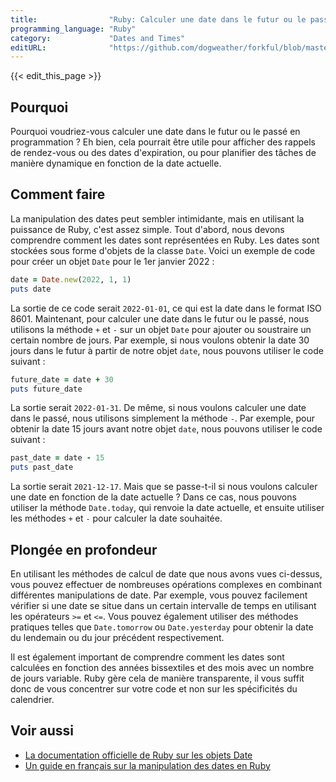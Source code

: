 ```yaml
---
title:                "Ruby: Calculer une date dans le futur ou le passé"
programming_language: "Ruby"
category:             "Dates and Times"
editURL:              "https://github.com/dogweather/forkful/blob/master/content/fr/ruby/calculating-a-date-in-the-future-or-past.md"
---
```


{{< edit_this_page >}}

## Pourquoi

Pourquoi voudriez-vous calculer une date dans le futur ou le passé en programmation ? Eh bien, cela pourrait être utile pour afficher des rappels de rendez-vous ou des dates d'expiration, ou pour planifier des tâches de manière dynamique en fonction de la date actuelle.

## Comment faire

La manipulation des dates peut sembler intimidante, mais en utilisant la puissance de Ruby, c'est assez simple. Tout d'abord, nous devons comprendre comment les dates sont représentées en Ruby. Les dates sont stockées sous forme d'objets de la classe `Date`. Voici un exemple de code pour créer un objet `Date` pour le 1er janvier 2022 :

```Ruby
date = Date.new(2022, 1, 1)
puts date
```

La sortie de ce code serait `2022-01-01`, ce qui est la date dans le format ISO 8601. Maintenant, pour calculer une date dans le futur ou le passé, nous utilisons la méthode `+` et `-` sur un objet `Date` pour ajouter ou soustraire un certain nombre de jours. Par exemple, si nous voulons obtenir la date 30 jours dans le futur à partir de notre objet `date`, nous pouvons utiliser le code suivant :

```Ruby
future_date = date + 30
puts future_date
```

La sortie serait `2022-01-31`. De même, si nous voulons calculer une date dans le passé, nous utilisons simplement la méthode `-`. Par exemple, pour obtenir la date 15 jours avant notre objet `date`, nous pouvons utiliser le code suivant :

```Ruby
past_date = date - 15
puts past_date
```

La sortie serait `2021-12-17`. Mais que se passe-t-il si nous voulons calculer une date en fonction de la date actuelle ? Dans ce cas, nous pouvons utiliser la méthode `Date.today`, qui renvoie la date actuelle, et ensuite utiliser les méthodes `+` et `-` pour calculer la date souhaitée.

## Plongée en profondeur

En utilisant les méthodes de calcul de date que nous avons vues ci-dessus, vous pouvez effectuer de nombreuses opérations complexes en combinant différentes manipulations de date. Par exemple, vous pouvez facilement vérifier si une date se situe dans un certain intervalle de temps en utilisant les opérateurs `>=` et `<=`. Vous pouvez également utiliser des méthodes pratiques telles que `Date.tomorrow` ou `Date.yesterday` pour obtenir la date du lendemain ou du jour précédent respectivement.

Il est également important de comprendre comment les dates sont calculées en fonction des années bissextiles et des mois avec un nombre de jours variable. Ruby gère cela de manière transparente, il vous suffit donc de vous concentrer sur votre code et non sur les spécificités du calendrier.

## Voir aussi

- [La documentation officielle de Ruby sur les objets Date](https://ruby-doc.org/stdlib-3.0.0/libdoc/date/rdoc/Date.html)
- [Un guide en français sur la manipulation des dates en Ruby](https://rubyguides.com/travail-dates-temps-ruby/)